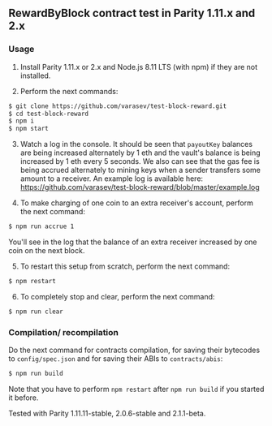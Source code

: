 ## RewardByBlock contract test in Parity 1.11.x and 2.x

### Usage

1. Install Parity 1.11.x or 2.x and Node.js 8.11 LTS (with npm) if they are not installed.

2. Perform the next commands:

```bash
$ git clone https://github.com/varasev/test-block-reward.git
$ cd test-block-reward
$ npm i
$ npm start
```

3. Watch a log in the console. It should be seen that `payoutKey` balances are being increased alternately by 1 eth and the vault's balance is being increased by 1 eth every 5 seconds. We also can see that the gas fee is being accrued alternately to mining keys when a sender transfers some amount to a receiver. An example log is available here: https://github.com/varasev/test-block-reward/blob/master/example.log

4. To make charging of one coin to an extra receiver's account, perform the next command:

```bash
$ npm run accrue 1
```

You'll see in the log that the balance of an extra receiver increased by one coin on the next block.

5. To restart this setup from scratch, perform the next command:

```bash
$ npm restart
```

6. To completely stop and clear, perform the next command:

```bash
$ npm run clear
```

### Compilation/ recompilation

Do the next command for contracts compilation, for saving their bytecodes to `config/spec.json` and for saving their ABIs to `contracts/abis`:

```bash
$ npm run build
```

Note that you have to perform `npm restart` after `npm run build` if you started it before.

Tested with Parity 1.11.11-stable, 2.0.6-stable and 2.1.1-beta.